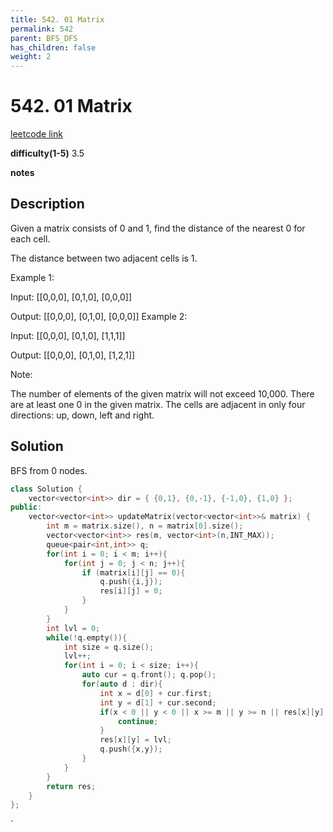 ```yaml
---
title: 542. 01 Matrix
permalink: 542
parent: BFS_DFS
has_children: false
weight: 2
---
```

# 542. 01 Matrix
[leetcode link](https://leetcode.com/problems/01-matrix/)

**difficulty(1-5)** 
3.5

**notes**   


## Description
Given a matrix consists of 0 and 1, find the distance of the nearest 0 for each cell.

The distance between two adjacent cells is 1.

 

Example 1:

Input:
[[0,0,0],
 [0,1,0],
 [0,0,0]]

Output:
[[0,0,0],
 [0,1,0],
 [0,0,0]]
Example 2:

Input:
[[0,0,0],
 [0,1,0],
 [1,1,1]]

Output:
[[0,0,0],
 [0,1,0],
 [1,2,1]]
 

Note:

The number of elements of the given matrix will not exceed 10,000.
There are at least one 0 in the given matrix.
The cells are adjacent in only four directions: up, down, left and right.

## Solution
BFS from 0 nodes. 

```c++
class Solution {
    vector<vector<int>> dir = { {0,1}, {0,-1}, {-1,0}, {1,0} };
public:
    vector<vector<int>> updateMatrix(vector<vector<int>>& matrix) {
        int m = matrix.size(), n = matrix[0].size();
        vector<vector<int>> res(m, vector<int>(n,INT_MAX));
        queue<pair<int,int>> q;
        for(int i = 0; i < m; i++){
            for(int j = 0; j < n; j++){
                if (matrix[i][j] == 0){
                    q.push({i,j});
                    res[i][j] = 0;
                }
            }
        }
        int lvl = 0;
        while(!q.empty()){
            int size = q.size();
            lvl++;
            for(int i = 0; i < size; i++){
                auto cur = q.front(); q.pop();
                for(auto d : dir){
                    int x = d[0] + cur.first;
                    int y = d[1] + cur.second;
                    if(x < 0 || y < 0 || x >= m || y >= n || res[x][y] <= lvl){
                        continue;
                    }
                    res[x][y] = lvl;
                    q.push({x,y});
                }
            }
        }
        return res;
    }
};
```

<!-- 
Default label
{: .label }

Blue label
{: .label .label-blue }

Stable
{: .label .label-green }

New release
{: .label .label-purple }

Coming soon
{: .label .label-yellow }

Deprecated
{: .label .label-red } -->
`